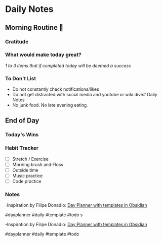 # Daily Notes

## Morning Routine 🌄

### Gratitude

### What would make today great?
*1 to 3 items that if completed today will be deemed a success*

### To Don't List
- Do not constantly check notifications/likes
- Do not get distracted with social media and youtube or wiki dive# Daily Notes
- No junk food. No late evening eating.

## End of Day

### Today's Wins

### Habit Tracker
- [ ] Stretch / Exercise
- [ ] Morning brush and Floss
- [ ] Outside time
- [ ] Music practice
- [ ] Code practice

### Notes

 
 -Inspiration by Filipe Donadio: [Day Planner with templates in Obsidian](https://www.youtube.com/watch?v=hxf3_dXIcqc)
 
 #dayplanner #daily #template #todo s



















 -Inspiration by Filipe Donadio: [Day Planner with templates in Obsidian](https://www.youtube.com/watch?v=hxf3_dXIcqc)
 
 #dayplanner #daily #template #todo 